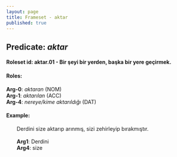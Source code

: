 ```yaml
---
layout: page
title: Frameset - aktar
published: true
---
```

<h2>Predicate: <i>aktar</i></h2>
<h4>Roleset id: aktar.01 - Bir şeyi bir yerden, başka bir yere geçirmek.<br>
<h4>Roles:</h4>
<b>Arg-0</b>: <i>aktaran</i>  (NOM) <br>
<b>Arg-1</b>: <i>aktarılan</i>  (ACC) <br>
<b>Arg-4</b>: <i>nereye/kime aktarıldığı</i>  (DAT) <br>
<h4>Example:</h4>
&emsp;&emsp;Derdini size aktarıp arınmış, sizi zehirleyip bırakmıştır.<br><br>
&emsp;&emsp;<b>Arg1</b>:  Derdini<br>
&emsp;&emsp;<b>Arg4</b>:  size<br>

